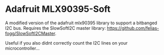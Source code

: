 # Adafruit MLX90395-Soft
 A modified version of the adafruit mlx90395 library to support a bitbanged I2C bus. Requires the SlowSoftI2C master library: https://github.com/felias-fogg/SlowSoftI2CMaster.

 Useful if you also didnt correctly count the I2C lines on your microcontroller...
